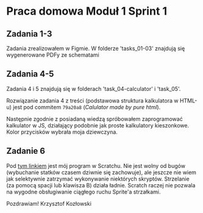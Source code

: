 # Praca domowa Moduł 1 Sprint 1

## Zadania 1-3

Zadania zrealizowałem w Figmie. W folderze 'tasks_01-03' znajdują się wygenerowane PDFy ze schematami

## Zadania 4-5

Zadania 4 i 5 znajdują się w folderach 'task_04-calculator' i 'task_05'.

Rozwiązanie zadania 4 z treści (podstawowa struktura kalkulatora w HTML-u) jest pod commitem `79a20a8` (_Calulator made by pure html_).

Następnie zgodnie z posiadaną wiedzą spróbowałem zaprogramować kalkulator w JS, działający podobnie jak proste kalkulatory kieszonkowe. Kolor przycisków wybrała moja dziewczyna.

## Zadanie 6

Pod [tym linkiem](https://scratch.mit.edu/projects/1074183822/) jest mój program w Scratchu. Nie jest wolny od bugów (wybuchanie statków czasem dziwnie się zachowuje), ale jeszcze nie wiem jak selektywnie zatrzymać wykonywanie niektórych skryptów. Strzelanie (za pomocą spacji lub klawisza B) działa ładnie. Scratch raczej nie pozwala na wygodne obsługiwanie ciągłego ruchu Sprite'a strzałkami.

Pozdrawiam!
Krzysztof Kozłowski

